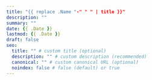 ```yaml
---
title: "{{ replace .Name "-" " " | title }}"
description: ""
summary: ""
date: {{ .Date }}
lastmod: {{ .Date }}
draft: false
seo:
  title: "" # custom title (optional)
  description: "" # custom description (recommended)
  canonical: "" # custom canonical URL (optional)
  noindex: false # false (default) or true
---
```

